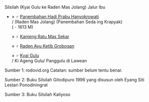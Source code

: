 Silsilah (Kyai Gulu ke Raden Mas Jolang)
Jalur Ibu

*	» ♂ [Panembahan Hadi Prabu Hanyokrowati][26063]
	<br/>/ (Raden Mas Jolang) (Panembahan Seda ing Krapyak)
	<br/>( - 1613 M)

	» ♀ [Kanjeng Ratu Mas Sekar][663635]

	» ♀ [Raden Ayu Ketib Grobogan][895036]

	» ♂ [Kyai Gulu][925662]
	<br/>/ Ki Ageng Gulu/ Panggulu di Lawean

Sumber 1: rodovid.org
Catatan: sumber belum tentu benar.

Sumber 2: Buku Silsilah Gitodipuro 1996
yang disusun oleh Eyang Siti Lestari Ponodiningrat

Sumber 3: Buku Silsilah Kaliyoso

[26063]: http://id.rodovid.org/wk/Orang:26063
[663635]: http://id.rodovid.org/wk/Orang:663635
[895036]: http://id.rodovid.org/wk/Orang:895036
[925662]: http://id.rodovid.org/wk/Orang:925662
